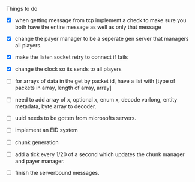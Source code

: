 Things to do
- [x] when getting message from tcp implement a check to make sure you both have the entire message as well as only that message
- [x] change the payer manager to be a seperate gen server that managers all players.
- [x] make the listen socket retry to connect if fails
- [x] change the clock so its sends to all players


- [ ] for arrays of data in the get by packet id, have a list with [type of packets in array, length of array, array]

- [ ] need to add array of x, optional x, enum x, decode varlong, entity metadata, byte array to decoder.

- [ ] uuid needs to be gotten from microsofts servers.

- [ ] implement an EID system

- [ ] chunk generation

- [ ] add a tick every 1/20 of a second which updates the chunk manager and payer manager.

- [ ] finish the serverbound messages. 


